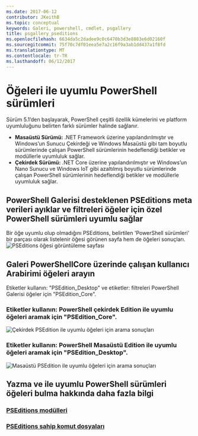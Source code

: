 ```yaml
---
ms.date: 2017-06-12
contributor: JKeithB
ms.topic: conceptual
keywords: Galeri, powershell, cmdlet, psgallery
title: psgallery_pseditions
ms.openlocfilehash: 6634da5c2dadee9c0c6470b3d3e8883e6d02160f
ms.sourcegitcommit: 75f70c7df01eea5e7a2c16f9a3ab1dd437a1f8fd
ms.translationtype: MT
ms.contentlocale: tr-TR
ms.lasthandoff: 06/12/2017
---
```

# <a name="items-with-compatible-powershell-editions"></a>Öğeleri ile uyumlu PowerShell sürümleri
Sürüm 5.1’den başlayarak, PowerShell çeşitli özellik kümelerini ve platform uyumluluğunu belirten farklı sürümler halinde sağlanır.

- **Masaüstü Sürümü:** .NET Framework üzerine yapılandırılmıştır ve Windows’un Sunucu Çekirdeği ve Windows Masaüstü gibi tam boyutlu sürümlerinde çalışan PowerShell sürümlerinin hedeflendiği betikler ve modüllerle uyumluluk sağlar.
- **Çekirdek Sürümü:** .NET Core üzerine yapılandırılmıştır ve Windows’un Nano Sunucu ve Windows IoT gibi azaltılmış boyutlu sürümlerinde çalışan PowerShell sürümlerinin hedeflendiği betikler ve modüllerle uyumluluk sağlar.

## <a name="powershell-gallery-extracts-supported-pseditions-metadata-and-allows-you-to-filters-the-items-compatible-for-specific-powershell-editions"></a>PowerShell Galerisi desteklenen PSEditions meta verileri ayıklar ve filtreleri öğeler için özel PowerShell sürümleri uyumlu sağlar

Bir öğe uyumlu olup olmadığını PSEditions, belirtilen 'PowerShell sürümleri' bir parçası olarak listelenir öğesi görünen sayfa hem de öğeleri sonuçları.
![PSEditions öğesi görüntüleme sayfası](Images/ItemDisplayPageWithPSEditions.PNG)

## <a name="search-for-items-in-the-gallery-ui-which-works-on-powershellcore"></a>Galeri PowerShellCore üzerinde çalışan kullanıcı Arabirimi öğeleri arayın
Etiketler kullanın: "PSEdition_Desktop" ve etiketler: filtreleri PowerShell Galerisi öğeler için "PSEdition_Core".

### <a name="use-tagspseditioncore-to-search-items-compatible-with-powershell-core-edition"></a>Etiketler kullanın: PowerShell çekirdek Edition ile uyumlu öğeleri aramak için "PSEdition_Core".
![Çekirdek PSEdition ile uyumlu öğeleri için arama sonuçları](Images/SearchResultsWithPSEditions.PNG)

### <a name="use-tagspseditiondesktop-to-search-items-compatible-with-powershell-desktop-edition"></a>Etiketler kullanın: PowerShell Masaüstü Edition ile uyumlu öğeleri aramak için "PSEdition_Desktop".
![Masaüstü PSEdition ile uyumlu öğeleri için arama sonuçları](Images/SearchResultsWithPSEdition_Desktop.PNG)

## <a name="more-details-on-authoring-and-finding-the-items-with-compatible-powershell-editions"></a>Yazma ve ile uyumlu PowerShell sürümleri öğeleri bulma hakkında daha fazla bilgi
### <a name="modules-with-pseditionspsgetmodulemodulewithpseditionsupportmd"></a>[PSEditions modülleri](../psget/module/modulewithpseditionsupport.md)
### <a name="scripts-with-pseditionspsgetscriptscriptwithpseditionsupportmd"></a>[PSEditions sahip komut dosyaları](../psget/script/scriptwithpseditionsupport.md)

